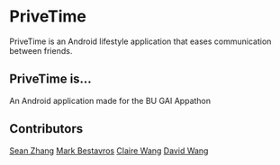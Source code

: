 # PriveTime

PriveTime is an Android lifestyle application that eases communication between friends.

## PriveTime is...
An Android application made for the BU GAI Appathon

## Contributors

[Sean Zhang](https://github.com/puzzledsean)
[Mark Bestavros](https://github.com/Markouka)
[Claire Wang](https://github.com/clairew)
[David Wang](https://github.com/davidwang830)
